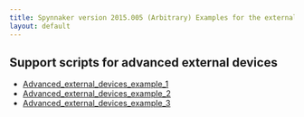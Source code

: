 ```yaml
---
title: Spynnaker version 2015.005 (Arbitrary) Examples for the external devices lab manual
layout: default
---
```


## Support scripts for advanced external devices
* [Advanced_external_devices_example_1](advanced_external_devices_1.py)
* [Advanced_external_devices_example_2](advanced_external_devices_2.py)
* [Advanced_external_devices_example_3](advanced_external_devices_3.py)
